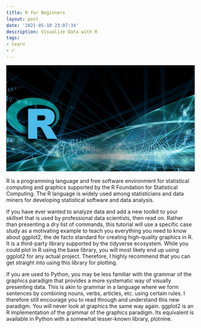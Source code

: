 ```yaml
---
title: R for Beginners
layout: post
date: '2021-05-10 23:07:34'
description: Visualize Data with R
tags:
- learn
- r
---
```


![r_code](/assets/img/R_programming.jpg)

R is a programming language and free software environment for statistical computing and graphics supported by the R Foundation for Statistical Computing. The R language is widely used among statisticians and data miners for developing statistical software and data analysis.

If you have ever wanted to analyze data and add a new toolkit to your skillset that is used by professional data scientists, then read on.
Rather than presenting a dry list of commands, this tutorial will use a specific case study as a motivating example to teach you everything you need to know about ggplot2, the de facto standard for creating high-quality graphics in R. It is a third-party library supported by the tidyverse ecosystem. While you could plot in R using the base library, you will most likely end up using ggplot2 for any actual project. Therefore, I highly recommend that you can get straight into using this library for plotting.

If you are used to Python, you may be less familiar with the grammar of the graphics paradigm that provides a more systematic way of visually presenting data. This is akin to grammar in a language where we form sentences by combining nouns, verbs, articles, etc. using certain rules. I therefore still encourage you to read through and understand this new paradigm. You will never look at graphics the same way again.
ggplot2 is an R implementation of the grammar of the graphics paradigm. Its equivalent is available in Python with a somewhat lesser-known library, plotnine.
